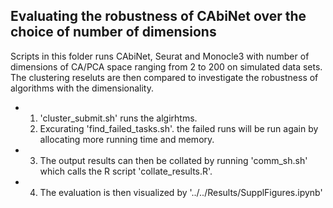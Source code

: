 ## Evaluating the robustness of CAbiNet over the choice of number of dimensions

Scripts in this folder runs CAbiNet, Seurat and Monocle3 with number of dimensions of CA/PCA space ranging from 2 to 200 on simulated data sets. The clustering reseluts are then compared to investigate the robustness of algorithms with the dimensionality.

- 1. 'cluster_submit.sh' runs the algirhtms.
  2. Excurating 'find_failed_tasks.sh'. the failed runs will be run again by allocating more running time and memory.
- 3. The output results can then be collated by running 'comm_sh.sh' which calls the R script 'collate_results.R'.
- 4. The evaluation is then visualized by '../../Results/SupplFigures.ipynb'